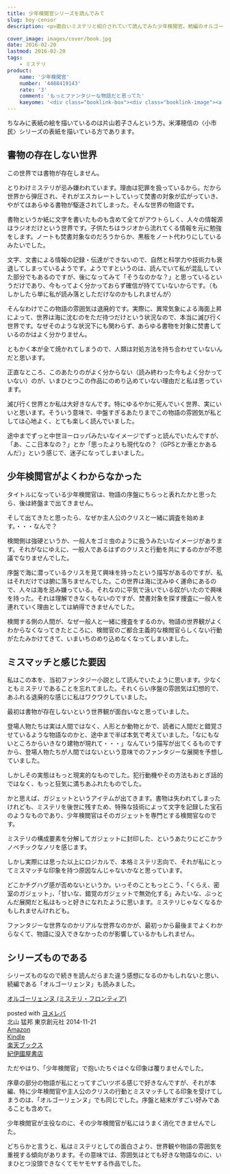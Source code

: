 ```yaml
---
title: 少年検閲官シリーズを読んでみて
slug: boy-censor
description: <p>面白いミステリと紹介されていて読んでみた少年検閲官。続編のオルゴーリェンヌも読みました。どこか退廃的で幻想的な雰囲気が漂い、私の好みドストライクだったのですが、その雰囲気と少年検閲官がミスマッチに感じられていまいち没頭できませんでした。</p>

cover_image: images/cover/book.jpg
date: 2016-02-20
lastmod: 2016-02-20
tags: 
    - ミステリ
product:
    name: '少年検閲官'
    number: '4488419143'
    rate: '3'
    comment: 'もっとファンタジーな物語だと思ってた'
    kaeyome: '<div class="booklink-box"><div class="booklink-image"><a href="http://www.amazon.co.jp/exec/obidos/asin/4488419143/illusionspace-22/" target="_blank" rel="nofollow" ><img src="http://ecx.images-amazon.com/images/I/51TzJ%2B9TNQL._SL160_.jpg" style="border: none;" /></a></div><div class="booklink-info"><div class="booklink-name"><a href="http://www.amazon.co.jp/exec/obidos/asin/4488419143/illusionspace-22/" target="_blank" rel="nofollow" >少年検閲官 (創元推理文庫)</a><div class="booklink-powered-date">posted with <a href="http://yomereba.com" rel="nofollow" target="_blank">ヨメレバ</a></div></div><div class="booklink-detail">北山 猛邦 東京創元社 2013-08-21    </div><div class="booklink-link2"><div class="shoplinkamazon"><a href="http://www.amazon.co.jp/exec/obidos/asin/4488419143/illusionspace-22/" target="_blank" rel="nofollow" >Amazon</a></div><div class="shoplinkkindle"><a href="http://www.amazon.co.jp/exec/obidos/ASIN/B00KTCRRKA/illusionspace-22/" target="_blank" rel="nofollow" >Kindle</a></div><div class="shoplinkrakuten"><a href="http://hb.afl.rakuten.co.jp/hgc/11acbc01.369b1bf6.11acbc02.cabf9fe9/?pc=http%3A%2F%2Fbooks.rakuten.co.jp%2Frb%2F12399812%2F%3Fscid%3Daf_ich_link_urltxt%26m%3Dhttp%3A%2F%2Fm.rakuten.co.jp%2Fev%2Fbook%2F" target="_blank" rel="nofollow" >楽天ブックス</a></div>                  	  <div class="shoplinkkino"><a href="http://ck.jp.ap.valuecommerce.com/servlet/referral?sid=3085416&pid=882196163&vc_url=http%3A%2F%2Fwww.kinokuniya.co.jp%2Ff%2Fdsg-01-9784488419141" target="_blank" rel="nofollow" >紀伊國屋書店<img src="http://ad.jp.ap.valuecommerce.com/servlet/gifbanner?sid=3085416&pid=882196163" height="1" width="1" border="0"></a></div>	  	  	</div></div><div class="booklink-footer"></div></div>'
---
```


<p>ちなみに表紙の絵を描いているのは片山若子さんという方。米澤穂信の〈小市民〉シリーズの表紙を描いている方であります。</p>
<h2>書物の存在しない世界</h2>
<p>この世界では書物が存在しません。</p>
<p>とりわけミステリが忌み嫌われています。理由は犯罪を扱っているから。だから世界から弾圧され、それがエスカレートしていって焚書の対象が広がっていき、やがてはあらゆる書物が駆逐されてしまった。そんな世界の物語です。</p>
<p>書物というか紙に文字を書いたものも含めて全てがアウトらしく、人々の情報源はラジオだけという世界です。子供たちはラジオから流れてくる情報を元に勉強をします。ノートも焚書対象なのだろうからか、黒板をノート代わりにしているみたいでした。</p>
<p>文字、文書による情報の記録・伝達ができないので、自然と科学力や技術力も衰退してしまっているようです。ようですというのは、読んでいて私が混乱していた部分でもあるのですが、後になってみて「そうなのかな？」と思っているというだけであり、今もってよく分かっておらず確信が持てていないからです。（もしかしたら単に私が読み落としただけなのかもしれませんが）</p>
<p>そんなわけでこの物語の雰囲気は退廃的です。実際に、異常気象による海面上昇によって、世界は海に沈むのをただ待つだけという状況なので、本当に滅び行く世界です。なぜそのような状況下にも関わらず、あらゆる書物を対象に焚書しているのかはよく分かりません。</p>
<p>ともかく本が全て焼かれてしまうので、人類は対処方法を持ち合わせていないんだと思います。</p>
<p>正直なところ、このあたりのがよく分からない（読み終わった今もよく分かっていない）のが、いまひとつこの作品にのめり込めていない理由だと私は思っています。</p>
<p>滅び行く世界とか私は大好きなんです。特にゆるやかに死んでいく世界、実にいいと思います。そういう意味で、中盤すぎるあたりまでこの物語の雰囲気が私としては心地よく、とても楽しく読んでいました。</p>
<p>途中までずっと中世ヨーロッパみたいなイメージでずっと読んでいたんですが、「あ、ここ日本なの？」とか「思ったよりも現代なの？（GPSとか車とかあるんだ）」という感じで、迷子になってしまいました。</p>
<h2>少年検閲官がよくわからなかった</h2>
<p>タイトルになっている少年検閲官は、物語の序盤にちらっと表れたかと思ったら、後は終盤まで出てきません。</p>
<p>そして出てきたと思ったら、なぜか主人公のクリスと一緒に調査を始めます。・・・なんで？</p>
<p>検閲側は強硬というか、一般人をゴミ虫のように扱うみたいなイメージがあります。それがなにゆえに、一般人であるはずのクリスと行動を共にするのかが不思議でなりませんでした。</p>
<p>序盤で海に潜っているクリスを見て興味を持ったという描写があるのですが、私はそれだけでは腑に落ちませんでした。この世界は海に沈みゆく運命にあるので、人々は海を忌み嫌っている。それなのに平気で泳いでいる奴がいたので興味を持った。それは理解できなくもないのですが、焚書対象を探す捜査に一般人を連れていく理由としては納得できませんでした。</p>
<p>検閲する側の人間が、なぜ一般人と一緒に捜査をするのか。物語の世界観がよくわからなくなってきたところに、検閲官のご都合主義的な検閲官らしくない行動がたたみかけてきて、いまいちのめり込めなくなってしまいました。</p>
<h2>ミスマッチと感じた要因</h2>
<p>私はこの本を、当初ファンタジー小説として読んでいたように思います。少なくともミステリであることを忘れてました。それくらい序盤の雰囲気は幻想的で、あふれる退廃的な感じに私はワクワクしていました。</p>
<p>最初は書物が存在しないという世界観が面白いなと思っていました。</p>
<p>登場人物たちは実は人間ではなく、人形とか動物とかで、読者に人間だと錯覚させているような物語なのかと、途中まで半ば本気で考えていました。「なにもないところからいきなり建物が現れて・・・」なんていう描写が出てくるものですから、登場人物たちが人間ではないという意味でのファンタジーな展開を予想していました。</p>
<p>しかしその実態はもっと現実的なものでした。犯行動機やその方法もおとぎ話的ではなく、もっと狂気に満ちあふれたものでした。</p>
<p>かと思えば、ガジェットというアイテムが出てきます。書物は失われてしまったけれども、ミステリを後世に残すため、特殊な技術によって文字を記録した宝石のようなものであり、少年検閲官はそのガジェットを専門とする検閲官なのです。</p>
<p>ミステリの構成要素を分解してガジェットに封印した、というあたりにどこかラノベチックなノリを感じます。</p>
<p>しかし実際には思った以上にロジカルで、本格ミステリ志向で、それが私にとってミスマッチな印象を持つ原因なんじゃないかなと思っています。</p>
<p>どこかチグハグ感が否めないというか。いっそのこともっとこう、「くらえ、密室のガジェット」、「甘いな、錯覚のガジェットで無効化する」みたいな、ぶっとんだ展開だと私はもっと好きになれたように思います。ミステリじゃなくなるかもしれませんけれども。</p>
<p>ファンタジーな世界なのかリアルな世界なのかが、最初っから最後までよくわからなくて、物語に没入できなかったのが影響しているかもしれません。</p>
<h2>シリーズものである</h2>
<p>シリーズものなので続きを読んだらまた違う感想になるのかもしれないと思い、続編である「オルゴーリェンヌ」も読みました。</p>
<div class="booklink-box">
<div class="booklink-image"><a href="http://www.amazon.co.jp/exec/obidos/asin/4488017797/illusionspace-22/" target="_blank" rel="nofollow" ><img alt=""  src="http://ecx.images-amazon.com/images/I/51%2BbPTwUSmL._SL160_.jpg" style="border: none;" /></a></div>
<div class="booklink-info">
<div class="booklink-name"><a href="http://www.amazon.co.jp/exec/obidos/asin/4488017797/illusionspace-22/" target="_blank" rel="nofollow" >オルゴーリェンヌ (ミステリ・フロンティア)</a></p>
<div class="booklink-powered-date">posted with <a href="http://yomereba.com" rel="nofollow" target="_blank">ヨメレバ</a></div>
</div>
<div class="booklink-detail">北山 猛邦 東京創元社 2014-11-21    </div>
<div class="booklink-link2">
<div class="shoplinkamazon"><a href="http://www.amazon.co.jp/exec/obidos/asin/4488017797/illusionspace-22/" target="_blank" rel="nofollow" >Amazon</a></div>
<div class="shoplinkkindle"><a href="http://www.amazon.co.jp/gp/search?keywords=%83I%83%8B%83S%81%5B%83%8A%83F%83%93%83k%20%28%83~%83X%83e%83%8A%81E%83t%83%8D%83%93%83e%83B%83A%29&#038;__mk_ja_JP=%83J%83%5E%83J%83i&#038;url=node%3D2275256051&#038;tag=illusionspace-22" target="_blank" rel="nofollow" >Kindle</a></div>
<div class="shoplinkrakuten"><a href="http://hb.afl.rakuten.co.jp/hgc/11acbc01.369b1bf6.11acbc02.cabf9fe9/?pc=http%3A%2F%2Fbooks.rakuten.co.jp%2Frb%2F12965674%2F%3Fscid%3Daf_ich_link_urltxt%26m%3Dhttp%3A%2F%2Fm.rakuten.co.jp%2Fev%2Fbook%2F" target="_blank" rel="nofollow" >楽天ブックス</a></div>
<div class="shoplinkkino"><a href="http://ck.jp.ap.valuecommerce.com/servlet/referral?sid=3085416&#038;pid=882196163&#038;vc_url=http%3A%2F%2Fwww.kinokuniya.co.jp%2Ff%2Fdsg-01-9784488017798" target="_blank" rel="nofollow" >紀伊國屋書店<img alt=""  src="http://ad.jp.ap.valuecommerce.com/servlet/gifbanner?sid=3085416&#038;pid=882196163" height="1" width="1"></a></div>
</p></div>
</div>
<div class="booklink-footer"></div>
</div>
<p>ただやはり、「少年検閲官」で抱いたちぐはぐな印象は覆りませんでした。</p>
<p>序章の部分の物語が私にとってすごいツボる感じで好きなんですが、それが本編、特に少年検閲官や主人公のクリスの行動とミスマッチしてる印象を受けてしまうのは、「オルゴーリェンヌ」でも同じでした。序盤と結末がすごい好みであることも含めて。</p>
<p>少年検閲官が主役なのに、その少年検閲官が私にはうまく消化できませんでした。</p>
<p>どちらかと言うと、私はミステリとしての面白さより、世界観や物語の雰囲気を重視する傾向があります。その意味では、雰囲気はとても好きな物語なのに、いまひとつ没頭できなくてモヤモヤする作品でした。</p>

  